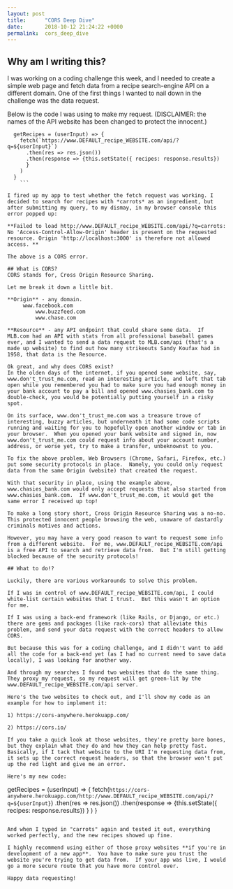 ```yaml
---
layout: post
title:      "CORS Deep Dive"
date:       2018-10-12 21:24:22 +0000
permalink:  cors_deep_dive
---
```


## Why am I writing this?
I was working on a coding challenge this week, and I needed to create a simple web page and fetch data from a recipe search-engine API on a different  domain.  One of the first things I wanted to nail down in the challenge was the data request.  

Below is the code I was using to make my request.  (DISCLAIMER: the names of the API website has been changed to protect the innocent.)

```
  getRecipes = (userInput) => {
    fetch(`https://www.DEFAULT_recipe_WEBSITE.com/api/?q=${userInput}`)
      .then(res => res.json())
      .then(response => {this.setState({ recipes: response.results})
      }
    )
  }
	```

I fired up my app to test whether the fetch request was working. I decided to search for recipes with *carrots* as an ingredient, but after submitting my query, to my dismay, in my browser console this error popped up:

**Failed to load http://www.DEFAULT_recipe_WEBSITE.com/api/?q=carrots: No 'Access-Control-Allow-Origin' header is present on the requested resource. Origin 'http://localhost:3000' is therefore not allowed access. **

The above is a CORS error.

## What is CORS?
CORS stands for, Cross Origin Resource Sharing.

Let me break it down a little bit.  

**Origin** - any domain. 
     www.facebook.com
		 www.buzzfeed.com
		 www.chase.com

**Resource** - any API endpoint that could share some data.  If MLB.com had an API with stats from all professional baseball games ever, and I wanted to send a data request to MLB.com/api (that's a made up website) to find out how many strikeouts Sandy Koufax had in 1958, that data is the Resource.

Ok great, and why does CORS exist?
In the olden days of the internet, if you opened some website, say, www.don't_trust_me.com, read an interesting article, and left that tab open while you remembered you had to make sure you had enough money in your bank account to pay a bill and opened www.chasies_bank.com to double-check, you would be potentially putting yourself in a risky spot.

On its surface, www.don't_trust_me.com was a treasure trove of interesting, buzzy articles, but underneath it had some code scripts running and waiting for you to hopefully open another window or tab in your browser.  When you opened your bank website and signed in, now www.don't_trust_me.com could request info about your account number, address, or worse yet, try to make a transfer, unbeknownst to you.

To fix the above problem, Web Browsers (Chrome, Safari, Firefox, etc.) put some security protocols in place.  Namely, you could only request data from the same Origin (website) that created the request.

With that security in place, using the example above, www.chasies_bank.com would only accept requests that also started from www.chasies_bank.com.  If www.don't_trust_me.com, it would get the same error I received up top!

To make a long story short, Cross Origin Resource Sharing was a no-no.  This protected innocent people browsing the web, unaware of dastardly criminals motives and actions.

However, you may have a very good reason to want to request some info from a different website.  For me, www.DEFAULT_recipe_WEBSITE.com/api is a free API to search and retrieve data from.  But I'm still getting blocked because of the security protocols!

## What to do!?

Luckily, there are various workarounds to solve this problem.

If I was in control of www.DEFAULT_recipe_WEBSITE.com/api, I could white-list certain websites that I trust.  But this wasn't an option for me.

If I was using a back-end framework (like Rails, or Django, or etc.) there are gems and packages (like rack-cors) that alleviate this problem, and send your data request with the correct headers to allow CORS.

But because this was for a coding challenge, and I didn't want to add all the code for a back-end yet (as I had no current need to save data locally), I was looking for another way.

And through my searches I found two websites that do the same thing.  They proxy my request, so my request will get green-lit by the www.DEFAULT_recipe_WEBSITE.com/api server.

Here's the two websites to check out, and I'll show my code as an example for how to implement it:

1) https://cors-anywhere.herokuapp.com/

2) https://cors.io/

If you take a quick look at those websites, they're pretty bare bones, but they explain what they do and how they can help pretty fast.  Basically, if I tack that website to the URI I'm requesting data from, it sets up the correct request headers, so that the browser won't put up the red light and give me an error.

Here's my new code:

```
getRecipes = (userInput) => {
  fetch(`https://cors-anywhere.herokuapp.com/http://www.DEFAULT_recipe_WEBSITE.com/api/?q=${userInput}`)
    .then(res => res.json())
    .then(response => {this.setState({ recipes: response.results})
    }
  )
}
```
	
And when I typed in "carrots" again and tested it out, everything worked perfectly, and the new recipes showed up fine.
	
I highly recommend using either of those proxy websites **if you're in development of a new app**.  You have to make sure you trust the website you're trying to get data from.  If your app was live, I would go a more secure route that you have more control over.  

Happy data requesting!

